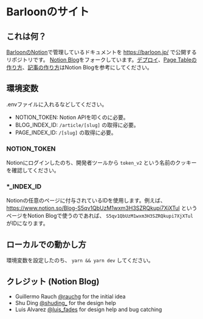 # Barloonのサイト

## これは何？

[BarloonのNotion](https://www.notion.so/Barloon-bbe264ec5a974745a9e1ee2b370e00b3)で管理しているドキュメントを https://barloon.jp/ で公開するリポジトリです。 [Notion Blog](https://github.com/ijjk/notion-blog)をフォークしています。[デプロイ](https://github.com/ijjk/notion-blog#deploy-your-own)、[Page Tableの作り方](https://github.com/ijjk/notion-blog#creating-your-pages-table)、[記事の作り方](https://github.com/ijjk/notion-blog#creating-your-pages-table)はNotion Blogを参考にしてください。

## 環境変数

.envファイルに入れるなどしてください。

- NOTION_TOKEN: Notion APIを叩くのに必要。
- BLOG_INDEX_ID: `/article/[slug]` の取得に必要。
- PAGE_INDEX_ID: `/[slug]` の取得に必要。

### NOTION_TOKEN

Notionにログインしたのち、開発者ツールから `token_v2` という名前のクッキーを確認してください。

### \*_INDEX_ID

Notionの任意のページに付与されているIDを使用します。例えば、 https://www.notion.so/Blog-S5qv1QbUzM1wxm3H3SZRQkupi7XjXTul というページをNotion Blogで使うのであれば、 `S5qv1QbUzM1wxm3H3SZRQkupi7XjXTul` がIDになります。

## ローカルでの動かし方

環境変数を設定したのち、 `yarn && yarn dev` してください。

## クレジット (Notion Blog)

- Guillermo Rauch [@rauchg](https://twitter.com/rauchg) for the initial idea
- Shu Ding [@shuding\_](https://twitter.com/shuding_) for the design help
- Luis Alvarez [@luis_fades](https://twitter.com/luis_fades) for design help and bug catching
